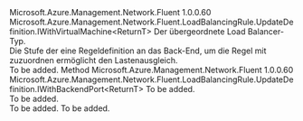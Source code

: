 <Type Name="IWithBackend&lt;ReturnT&gt;" FullName="Microsoft.Azure.Management.Network.Fluent.LoadBalancingRule.UpdateDefinition.IWithBackend&lt;ReturnT&gt;">
  <TypeSignature Language="C#" Value="public interface IWithBackend&lt;ReturnT&gt; : Microsoft.Azure.Management.Network.Fluent.LoadBalancingRule.UpdateDefinition.IWithVirtualMachine&lt;ReturnT&gt;" />
  <TypeSignature Language="ILAsm" Value=".class public interface auto ansi abstract IWithBackend`1&lt;ReturnT&gt; implements class Microsoft.Azure.Management.Network.Fluent.LoadBalancingRule.UpdateDefinition.IWithVirtualMachine`1&lt;!ReturnT&gt;" />
  <TypeSignature Language="DocId" Value="T:Microsoft.Azure.Management.Network.Fluent.LoadBalancingRule.UpdateDefinition.IWithBackend`1" />
  <TypeSignature Language="VB.NET" Value="Public Interface IWithBackend(Of ReturnT)&#xA;Implements IWithVirtualMachine(Of ReturnT)" />
  <TypeSignature Language="F#" Value="type IWithBackend&lt;'ReturnT&gt; = interface&#xA;    interface IWithVirtualMachine&lt;'ReturnT&gt;" />
  <AssemblyInfo>
    <AssemblyName>Microsoft.Azure.Management.Network.Fluent</AssemblyName>
    <AssemblyVersion>1.0.0.60</AssemblyVersion>
  </AssemblyInfo>
  <TypeParameters>
    <TypeParameter Name="ParentT" />
  </TypeParameters>
  <Interfaces>
    <Interface>
      <InterfaceName>Microsoft.Azure.Management.Network.Fluent.LoadBalancingRule.UpdateDefinition.IWithVirtualMachine&lt;ReturnT&gt;</InterfaceName>
    </Interface>
  </Interfaces>
  <Docs>
    <typeparam name="ReturnT">Der übergeordnete Load Balancer-Typ.</typeparam>
    <summary>
            Die Stufe der eine Regeldefinition an das Back-End, um die Regel mit zuzuordnen ermöglicht den Lastenausgleich.
            </summary>
    <remarks>To be added.</remarks>
  </Docs>
  <Members>
    <Member MemberName="ToBackend">
      <MemberSignature Language="C#" Value="public Microsoft.Azure.Management.Network.Fluent.LoadBalancingRule.UpdateDefinition.IWithBackendPort&lt;ReturnT&gt; ToBackend (string backendName);" />
      <MemberSignature Language="ILAsm" Value=".method public hidebysig newslot virtual instance class Microsoft.Azure.Management.Network.Fluent.LoadBalancingRule.UpdateDefinition.IWithBackendPort`1&lt;!ReturnT&gt; ToBackend(string backendName) cil managed" />
      <MemberSignature Language="DocId" Value="M:Microsoft.Azure.Management.Network.Fluent.LoadBalancingRule.UpdateDefinition.IWithBackend`1.ToBackend(System.String)" />
      <MemberSignature Language="VB.NET" Value="Public Function ToBackend (backendName As String) As IWithBackendPort(Of ReturnT)" />
      <MemberSignature Language="F#" Value="abstract member ToBackend : string -&gt; Microsoft.Azure.Management.Network.Fluent.LoadBalancingRule.UpdateDefinition.IWithBackendPort&lt;'ReturnT&gt;" Usage="iWithBackend.ToBackend backendName" />
      <MemberType>Method</MemberType>
      <AssemblyInfo>
        <AssemblyName>Microsoft.Azure.Management.Network.Fluent</AssemblyName>
        <AssemblyVersion>1.0.0.60</AssemblyVersion>
      </AssemblyInfo>
      <ReturnValue>
        <ReturnType>Microsoft.Azure.Management.Network.Fluent.LoadBalancingRule.UpdateDefinition.IWithBackendPort&lt;ReturnT&gt;</ReturnType>
      </ReturnValue>
      <Parameters>
        <Parameter Name="backendName" Type="System.String" />
      </Parameters>
      <Docs>
        <param name="backendName">To be added.</param>
        <summary>To be added.</summary>
        <returns>To be added.</returns>
        <remarks>To be added.</remarks>
      </Docs>
    </Member>
  </Members>
</Type>